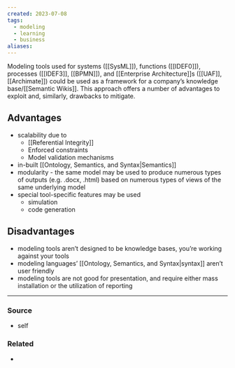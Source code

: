 ```yaml
---
created: 2023-07-08
tags:
  - modeling
  - learning
  - business
aliases:
---
```

Modeling tools used for systems ([[SysML]]), functions ([[IDEF0]]), processes ([[IDEF3]], [[BPMN]]), and [[Enterprise Architecture]]s ([[UAF]], [[Archimate]]) could be used as a framework for a company’s knowledge base/[[Semantic Wikis]]. This approach offers a number of advantages to exploit and, similarly, drawbacks to mitigate.

## Advantages 
- scalability due to
	- [[Referential Integrity]]
	- Enforced constraints
	- Model validation mechanisms
- in-built [[Ontology, Semantics, and Syntax|Semantics]] 
- modularity - the same model may be used to produce numerous types of outputs (e.g. .docx, .html) based on numerous types of views of the same underlying model
- special tool-specific features may be used
	- simulation 
	- code generation

## Disadvantages 
- modeling tools aren’t designed to be knowledge bases, you’re working against your tools
- modeling languages’ [[Ontology, Semantics, and Syntax|syntax]] aren’t user friendly
- modeling tools are not good for presentation, and require either mass installation or the utilization of reporting

---
### Source
- self

### Related
- 